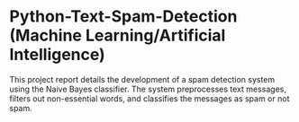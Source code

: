 # Python-Text-Spam-Detection (Machine Learning/Artificial Intelligence)
This project report details the development of a spam detection system using the Naive Bayes classifier. The system preprocesses text messages, filters out non-essential words, and classifies the messages as spam or not spam.
